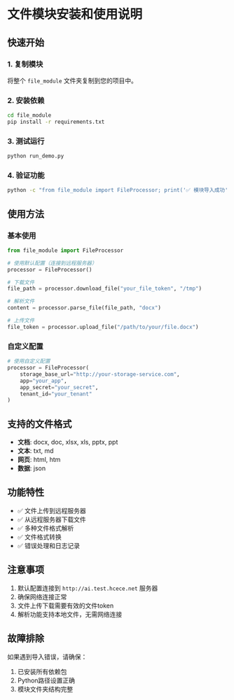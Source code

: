 # 文件模块安装和使用说明

## 快速开始

### 1. 复制模块
将整个 `file_module` 文件夹复制到您的项目中。

### 2. 安装依赖
```bash
cd file_module
pip install -r requirements.txt
```

### 3. 测试运行
```bash
python run_demo.py
```

### 4. 验证功能
```bash
python -c "from file_module import FileProcessor; print('✅ 模块导入成功')"
```

## 使用方法

### 基本使用
```python
from file_module import FileProcessor

# 使用默认配置（连接到远程服务器）
processor = FileProcessor()

# 下载文件
file_path = processor.download_file("your_file_token", "/tmp")

# 解析文件
content = processor.parse_file(file_path, "docx")

# 上传文件
file_token = processor.upload_file("/path/to/your/file.docx")
```

### 自定义配置
```python
# 使用自定义配置
processor = FileProcessor(
    storage_base_url="http://your-storage-service.com",
    app="your_app",
    app_secret="your_secret",
    tenant_id="your_tenant"
)
```

## 支持的文件格式

- **文档**: docx, doc, xlsx, xls, pptx, ppt
- **文本**: txt, md
- **网页**: html, htm
- **数据**: json

## 功能特性

- ✅ 文件上传到远程服务器
- ✅ 从远程服务器下载文件
- ✅ 多种文件格式解析
- ✅ 文件格式转换
- ✅ 错误处理和日志记录

## 注意事项

1. 默认配置连接到 `http://ai.test.hcece.net` 服务器
2. 确保网络连接正常
3. 文件上传下载需要有效的文件token
4. 解析功能支持本地文件，无需网络连接

## 故障排除

如果遇到导入错误，请确保：
1. 已安装所有依赖包
2. Python路径设置正确
3. 模块文件夹结构完整
